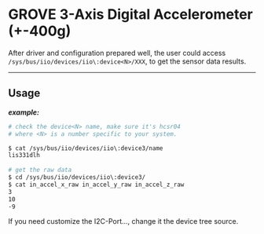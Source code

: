 GROVE 3-Axis Digital Accelerometer (+-400g)
===========================================

  After driver and configuration prepared well,
  the user could access ```/sys/bus/iio/devices/iio\:device<N>/XXX```,
  to get the sensor data results.

***

Usage
-----

***example:***

  ```bash
  # check the device<N> name, make sure it's hcsr04
  # where <N> is a number specific to your system.

  $ cat /sys/bus/iio/devices/iio\:device3/name
  lis331dlh
    
  # get the raw data
  $ cd /sys/bus/iio/devices/iio\:device3/
  $ cat in_accel_x_raw in_accel_y_raw in_accel_z_raw
  3
  10
  -9
  ```

  If you need customize the I2C-Port..., change it the device tree source.

